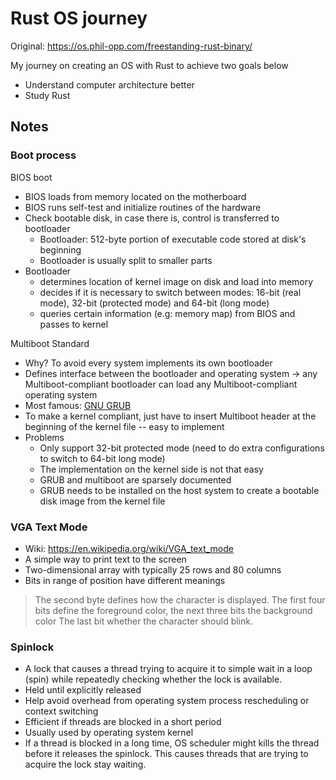 # Rust OS journey

Original: https://os.phil-opp.com/freestanding-rust-binary/

My journey on creating an OS with Rust to achieve two goals below
- Understand computer architecture better
- Study Rust

## Notes

### Boot process

BIOS boot

  - BIOS loads from memory located on the motherboard
  - BIOS runs self-test and initialize routines of the hardware
  - Check bootable disk, in case there is, control is transferred to bootloader
    + Bootloader: 512-byte portion of executable code stored at disk's beginning
    + Bootloader is usually split to smaller parts
  - Bootloader
    + determines location of kernel image on disk and load into memory
    + decides if it is necessary to switch between modes: 16-bit (real mode), 32-bit (protected mode) and 64-bit (long mode)
    + queries certain information (e.g: memory map) from BIOS and passes to kernel

Multiboot Standard

- Why? To avoid every system implements its own bootloader
- Defines interface between the bootloader and operating system -> any Multiboot-compliant bootloader can load any Multiboot-compliant operating system
- Most famous: [GNU GRUB](https://en.wikipedia.org/wiki/GNU_GRUB)
- To make a kernel compliant, just have to insert Multiboot header at the beginning of the kernel file -- easy to implement
- Problems
  + Only support 32-bit protected mode (need to do extra configurations to switch to 64-bit long mode)
  + The implementation on the kernel side is not that easy
  + GRUB and multiboot are sparsely documented
  + GRUB needs to be installed on the host system to create a bootable disk image from the kernel file

### VGA Text Mode
- Wiki: https://en.wikipedia.org/wiki/VGA_text_mode
- A simple way to print text to the screen
- Two-dimensional array with typically 25 rows and 80 columns
- Bits in range of position have different meanings

> The second byte defines how the character is displayed.
> The first four bits define the foreground color, the next three bits the background color
> The last bit whether the character should blink.

### Spinlock
- A lock that causes a thread trying to acquire it to simple wait in a loop (spin) while repeatedly checking whether the lock is available.
- Held until explicitly released
- Help avoid overhead from operating system process rescheduling or context switching
- Efficient if threads are blocked in a short period
- Usually used by operating system kernel
- If a thread is blocked in a long time, OS scheduler might kills the thread before it releases the spinlock. This causes threads that are trying to acquire the lock stay waiting.
